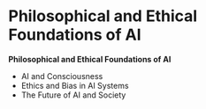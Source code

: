 # Philosophical and Ethical Foundations of AI

**Philosophical and Ethical Foundations of AI**

* AI and Consciousness
* Ethics and Bias in AI Systems
* The Future of AI and Society

